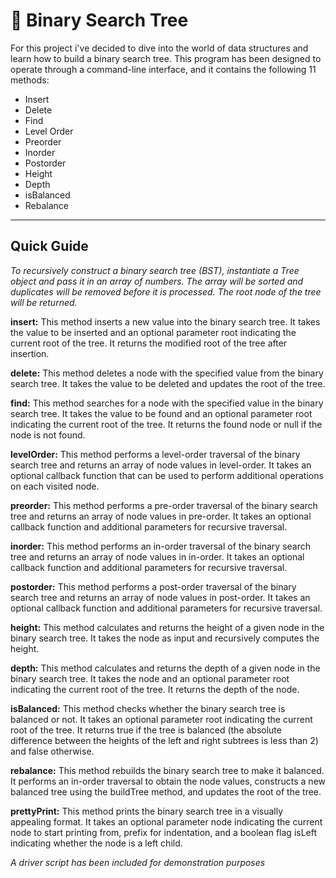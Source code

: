 <h1>🌲 Binary Search Tree</h1>

For this project i've decided to dive into the world of data structures and learn how to build a binary search tree. This program has been designed to operate through a command-line interface, and it contains the following 11 methods:

  - Insert
  - Delete
  - Find
  - Level Order
  - Preorder
  - Inorder
  - Postorder
  - Height
  - Depth
  - isBalanced
  - Rebalance
  
 <hr>

<h2>Quick Guide</h2>

<em>To recursively construct a binary search tree (BST), instantiate a Tree object and pass it in an array of numbers. The array will be sorted and duplicates will be removed before it is processed. The root node of the tree will be returned.</em>

<strong>insert:</strong> This method inserts a new value into the binary search tree. It takes the value to be inserted and an optional parameter root indicating the current root of the tree. It returns the modified root of the tree after insertion.

<strong>delete:</strong> This method deletes a node with the specified value from the binary search tree. It takes the value to be deleted and updates the root of the tree.

<strong>find:</strong> This method searches for a node with the specified value in the binary search tree. It takes the value to be found and an optional parameter root indicating the current root of the tree. It returns the found node or null if the node is not found.

<strong>levelOrder:</strong> This method performs a level-order traversal of the binary search tree and returns an array of node values in level-order. It takes an optional callback function that can be used to perform additional operations on each visited node.

<strong>preorder:</strong> This method performs a pre-order traversal of the binary search tree and returns an array of node values in pre-order. It takes an optional callback function and additional parameters for recursive traversal.

<strong>inorder:</strong> This method performs an in-order traversal of the binary search tree and returns an array of node values in in-order. It takes an optional callback function and additional parameters for recursive traversal.

<strong>postorder:</strong> This method performs a post-order traversal of the binary search tree and returns an array of node values in post-order. It takes an optional callback function and additional parameters for recursive traversal.

<strong>height:</strong> This method calculates and returns the height of a given node in the binary search tree. It takes the node as input and recursively computes the height.

<strong>depth:</strong> This method calculates and returns the depth of a given node in the binary search tree. It takes the node and an optional parameter root indicating the current root of the tree. It returns the depth of the node.

<strong>isBalanced:</strong> This method checks whether the binary search tree is balanced or not. It takes an optional parameter root indicating the current root of the tree. It returns true if the tree is balanced (the absolute difference between the heights of the left and right subtrees is less than 2) and false otherwise.

<strong>rebalance:</strong> This method rebuilds the binary search tree to make it balanced. It performs an in-order traversal to obtain the node values, constructs a new balanced tree using the buildTree method, and updates the root of the tree.

<strong>prettyPrint:</strong> This method prints the binary search tree in a visually appealing format. It takes an optional parameter node indicating the current node to start printing from, prefix for indentation, and a boolean flag isLeft indicating whether the node is a left child.


<em>A driver script has been included for demonstration purposes</em>
